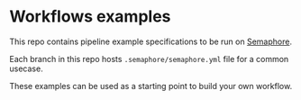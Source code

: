 # Workflows examples

This repo contains pipeline example specifications to be run on [Semaphore](https://semaphoreci.com/).

Each branch in this repo hosts `.semaphore/semaphore.yml` file for a common usecase.

These examples can be used as a starting point to build your own workflow.
